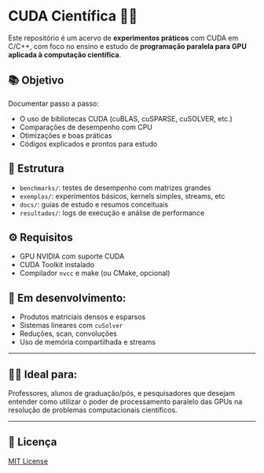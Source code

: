 # CUDA Científica 🧪🔬

Este repositório é um acervo de **experimentos práticos** com CUDA em C/C++, com foco no ensino e estudo de **programação paralela para GPU aplicada à computação científica**.

## 📚 Objetivo

Documentar passo a passo:
- O uso de bibliotecas CUDA (cuBLAS, cuSPARSE, cuSOLVER, etc.)
- Comparações de desempenho com CPU
- Otimizações e boas práticas
- Códigos explicados e prontos para estudo

## 📁 Estrutura

- `benchmarks/`: testes de desempenho com matrizes grandes
- `exemplos/`: experimentos básicos, kernels simples, streams, etc
- `docs/`: guias de estudo e resumos conceituais
- `resultados/`: logs de execução e análise de performance

## ⚙️ Requisitos

- GPU NVIDIA com suporte CUDA
- CUDA Toolkit instalado
- Compilador `nvcc` e make (ou CMake, opcional)

## 🧪 Em desenvolvimento:

- Produtos matriciais densos e esparsos
- Sistemas lineares com `cuSolver`
- Reduções, scan, convoluções
- Uso de memória compartilhada e streams

---

## 👨‍🏫 Ideal para:

Professores, alunos de graduação/pós, e pesquisadores que desejam entender como utilizar o poder de processamento paralelo das GPUs na resolução de problemas computacionais científicos.

---

## 📜 Licença

[MIT License](LICENSE)
